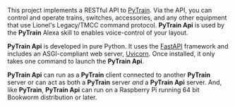 This project implements a RESTful API to [PyTrain](https://github.com/cdswindell/PyLegacy). Via the API, you can
control and operate trains, switches, accessories, and any other equipment that use Lionel's Legacy/TMCC command
protocol. **PyTrain Api** is used by the **PyTrain** Alexa skill to enables voice-control of your layout.

**PyTrain Api** is developed in pure Python. It uses the [FastAPI](https://fastapi.tiangolo.com) framework and
includes an ASGI-compliant web server, [Uvicorn](https://www.uvicorn.org). Once installed, it only takes one
command to launch the **PyTrain Api**.

**PyTrain Api** can run as a **PyTrain** client connected to another **PyTrain** server or can act as both
a **PyTrain** server _and_ a **PyTrain Api** server. And, like **PyTrain**, **PyTrain Api** can run on a Raspberry Pi
running 64 bit Bookworm distribution or later.